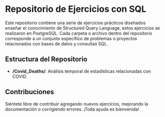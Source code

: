 # Repositorio de Ejercicios con SQL

Este repositorio contiene una serie de ejercicios prácticos diseñados enseñar el conocimiento de Structured Query Language, estos ejercicios se realizaron en PostgreSQL. Cada carpeta o archivo dentro del repositorio corresponde a un conjunto específico de problemas o proyectos relacionados con bases de datos y consultas SQL.

## Estructura del Repositorio

- **/Covid_Deaths/**: Análisis temporal de estadísticas relacionadas con COVID.

## Contribuciones

Siéntete libre de contribuir agregando nuevos ejercicios, mejorando la documentación o corrigiendo errores. ¡Toda ayuda es bienvenida!
